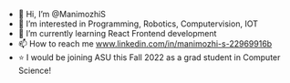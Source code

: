 - 👋 Hi, I’m @ManimozhiS
- 👀 I’m interested in Programming, Robotics, Computervision, IOT
- 🌱 I’m currently learning React Frontend development
- 📫 How to reach me www.linkedin.com/in/manimozhi-s-22969916b
- ⭐ I would be joining ASU this Fall 2022 as a grad student in Computer Science!

<!---
ManimozhiS/ManimozhiS is a ✨ special ✨ repository because its `README.md` (this file) appears on your GitHub profile.
You can click the Preview link to take a look at your changes.
--->

